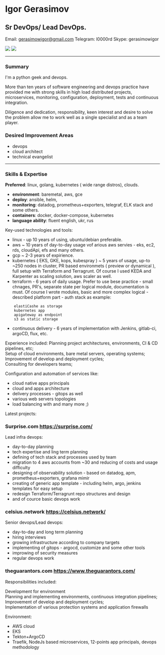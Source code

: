 # Igor Gerasimov

## Sr DevOps/ Lead DevOps.

Email:  gerasimowigor@gmail.com
Telegram:  l0000rd
Skype: gerasimowigor

[![](https://raw.github.com/github/media/master/octocats/blacktocat-32.png)](https://github.com/IgorGerasimov)
[![](https://cdn3.iconfinder.com/data/icons/socialnetworking/32/linkedin.png)](https://www.linkedin.com/in/igor-gerasimow-448b2337/?locale=en_US)

---
### Summary

I'm a python geek and devops.

More than ten years of software engineering and devops practice have provided me with strong skills in high load distributed projects, microservices, monitoring, configuration, deployment, tests and continuous integration.

Diligence and dedication, responsibility, keen interest and desire to solve the problem allow me to work well as a single specialist and as a team player.

### Desired Improvement Areas

- devops
- cloud architect
- technical evangelist

---
### Skills & Expertise

**Preferred**: linux, golang, kubernetes ( wide range distros), clouds.

- **environment**: baremetal, aws, gce
- **deploy**:    ansible, helm, 
- **monitoring**:    datadog, prometheus+exporters, telegraf, ELK stack and some others.
- **containers**:    docker, docker-compose, kubernetes
- **language ability**:   fluent english, ukr, rus

Key-used technologies and tools: 
 - linux - up 10 years of using, ubuntu/debian preferable.
 - aws ~ 10 years of day-to-day usage vof arious aws servies - eks, ec2, rds, cloudApi, efs and many others.
 - gcp ~ 2-3 years of expirience.
 - kubernetes ( EKS, GKE, kops, kubespray ) ~ 5 years of usage, up-to ~250 nodes in cluster, PR based environmets ( preview or dynamical ), full setup with Terraform and Terragrunt. Of course I used KEDA and Karpenter as scaling solution, aws scaler as well. 
 - terraform - 6 years of daily usage. Prefer to use bese practice - small chnages, PR's, separate state per logical module, documentation is must. Of course I wrote modules, basic and more complex logical - described platform part - auth stack as example: 
 ```
     elastiCashe as storage
     kubernetes app 
     apigateway as endpoint 
     s3 as static storage 
```
 - continuous delivery - 6 years of implementation with Jenkins, gitlab-ci, argoCD, flux, etc. 

Experience included:
Planning project architectures, environments, CI & CD pipelines, etc;  
Setup of cloud environments, bare metal servers, operating systems;  
Improvement of develop and deployment cycles;  
Consulting for developers teams; 

Configuration and automation of services like:
- cloud native apps principals
- cloud and apps architecture
- delivery processes - gitops as well 
- various web servers topologies
- load balancing with
and many more ;)

Latest projects:

### Surprise.com https://surprise.com/

Lead infra devops: 
 - day-to-day planning 
 - tech expertise and ling term planning 
 - defining of tech stack and processes used by team 
 - migration to 4 aws accounts from ~30 and reducing of costs and usage difficulty 
 - designing of observability solution - based on datadog, apm, prometheus+exporters, grafana mimir
 - creating of generic app template - including helm, argo, jenkins templates for easy setup
 - redesign Terraform/Terragrunt repo structures and design
 - and of cource basic devops work 

### celsius.network https://celsius.network/

Senior devops/Lead devops:
 - day-to-day and long term planning
 - hiring interviews 
 - growing infrastructure according to company targets
 - implementing of gitops - argocd, customize and some other tools
 - improwing of security measures
 - regular devops work 

### theguarantors.com https://www.theguarantors.com/

Responsibilities included:

Development for environment  
Planning and implementing environments, continuous integration pipelines;  
Improvement of develop and deployment cycles;  
Implementation of various protection systems and application firewalls

Environment:
- AWS cloud
- EKS
- Tekton+ArgoCD
- Traefik, NodeJs based microservices, 12-points app principals, devops methodology
